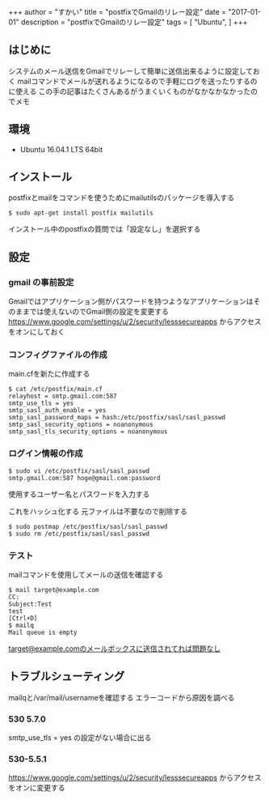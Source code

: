 +++
author = "すかい"
title = "postfixでGmailのリレー設定"
date = "2017-01-01"
description = "postfixでGmailのリレー設定"
tags = [
    "Ubuntu",
]
+++

## はじめに

システムのメール送信をGmailでリレーして簡単に送信出来るように設定しておく
mailコマンドでメールが送れるようになるので手軽にログを送ったりするのに使える
この手の記事はたくさんあるがうまくいくものがなかなかなかったのでメモ

## 環境

- Ubuntu 16.04.1 LTS 64bit

## インストール

postfixとmailをコマンドを使うためにmailutilsのパッケージを導入する

```
$ sudo apt-get install postfix mailutils
```

インストール中のpostfixの質問では「設定なし」を選択する

## 設定

### gmail の事前設定

Gmailではアプリケーション側がパスワードを持つようなアプリケーションはそのままでは使えないのでGmail側の設定を変更する
https://www.google.com/settings/u/2/security/lesssecureapps
からアクセスをオンにしておく

### コンフィグファイルの作成

main.cfを新たに作成する

```
$ cat /etc/postfix/main.cf
relayhost = smtp.gmail.com:587
smtp_use_tls = yes
smtp_sasl_auth_enable = yes
smtp_sasl_password_maps = hash:/etc/postfix/sasl/sasl_passwd
smtp_sasl_security_options = noanonymous
smtp_sasl_tls_security_options = noanonymous
```

### ログイン情報の作成

```
$ sudo vi /etc/postfix/sasl/sasl_passwd
smtp.gmail.com:587 hoge@gmail.com:password
```

使用するユーザー名とパスワードを入力する

これをハッシュ化する 元ファイルは不要なので削除する

```
$ sudo postmap /etc/postfix/sasl/sasl_passwd
$ sudo rm /etc/postfix/sasl/sasl_passwd
```

### テスト

mailコマンドを使用してメールの送信を確認する

```
$ mail target@example.com
CC:
Subject:Test
test
[Ctrl+D]
$ mailq
Mail queue is empty
```

target@example.comのメールボックスに送信されてれば問題なし

## トラブルシューティング

mailqと/var/mail/usernameを確認する
エラーコードから原因を調べる

### 530 5.7.0

smtp_use_tls = yes
の設定がない場合に出る

### 530-5.5.1

https://www.google.com/settings/u/2/security/lesssecureapps
からアクセスをオンに変更する
